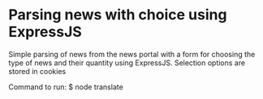 # Parsing news with choice using ExpressJS
 Simple parsing of news from the news portal with a form for choosing the type of news and their quantity using ExpressJS. Selection options are stored in cookies
 
 Command to run: $ node translate
